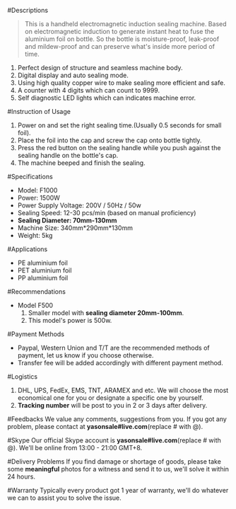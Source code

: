 #Descriptions
> This is a handheld electromagnetic induction sealing machine. Based on electromagnetic induction to generate instant heat to fuse the aluminium foil on bottle. So the bottle is moisture-proof, leak-proof and mildew-proof and can preserve what's inside more period of time.

1. Perfect design of structure and seamless machine body.
2. Digital display and auto sealing mode.
3. Using high quality copper wire to make sealing more efficient and safe.
4. A counter with 4 digits which can count to 9999.
5. Self diagnostic LED lights which can indicates machine error.

#Instruction of Usage
1. Power on and set the right sealing time.(Usually 0.5 seconds for small foil).
2. Place the foil into the cap and screw the cap onto bottle tightly.
3. Press the red button on the sealing handle while you push against the sealing handle on the bottle's cap.
4. The machine beeped and finish the sealing.

#Specifications
- Model: F1000
- Power: 1500W
- Power Supply Voltage: 200V / 50Hz / 50w
- Sealing Speed: 12-30 pcs/min (based on manual proficiency)
- **Sealing Diameter: 70mm-130mm**
- Machine Size: 340mm\*290mm\*130mm
- Weight: 5kg

#Applications
- PE aluminium foil
- PET aluminium foil
- PP aluminium foil

#Recommendations
- Model F500
  1. Smaller model with **sealing diameter 20mm-100mm**.
  2. This model's power is 500w.

#Payment Methods
- Paypal, Western Union and T/T are the recommended methods of payment, let us know if you choose otherwise.
- Transfer fee will be added accordingly with different payment method.
 
#Logistics
1. DHL, UPS, FedEx, EMS, TNT, ARAMEX and etc. We will choose the most economical one for you or designate a specific one by yourself.
2. **Tracking number** will be post to you in 2 or 3 days after delivery.
 
#Feedbacks
We value any comments, suggestions from you. If you got any problem, please contact at **yasonsale#live.com**(replace # with @).

#Skype
Our official Skype account is **yasonsale#live.com**(replace # with @). We'll be online from 13:00 - 21:00 GMT+8.

#Delivery Problems
If you find damage or shortage of goods, please take some **meaningful** photos for a witness and send it to us, we'll solve it within 24 hours.

#Warranty
Typically every product got 1 year of warranty, we'll do whatever we can to assist you to solve the issue.
